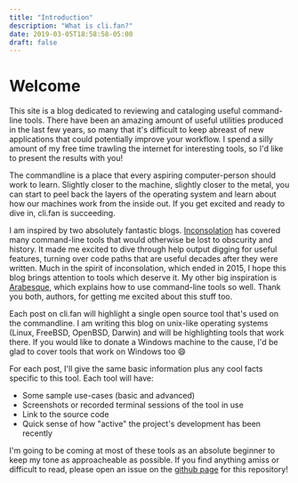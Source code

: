 ```yaml
---
title: "Introduction"
description: "What is cli.fan?"
date: 2019-03-05T18:58:58-05:00
draft: false
---
```


# Welcome

This site is a blog dedicated to reviewing and cataloging useful command-line tools. There have been an amazing amount of useful utilities produced in the last few years, so many that it's difficult to keep abreast of new applications that could potentially improve your workflow. I spend a silly amount of my free time trawling the internet for interesting tools, so I'd like to present the results with you! 

The commandline is a place that every aspiring computer-person should work to learn. Slightly closer to the machine, slightly closer to the metal, you can start to peel back the layers of the operating system and learn about how our machines work from the inside out. If you get excited and ready to dive in, cli.fan is succeeding.

I am inspired by two absolutely fantastic blogs. [Inconsolation](https://inconsolation.wordpress.com/) has covered many command-line tools that would otherwise be lost to obscurity and history. It made me excited to dive through help output digging for useful features, turning over code paths that are useful decades after they were written. Much in the spirit of inconsolation, which ended in 2015, I hope this blog brings attention to tools which deserve it. My other big inspiration is [Arabesque](https://sanctum.geek.nz/arabesque/), which explains how to use command-line tools so well. Thank you both, authors, for getting me excited about this stuff too.

Each post on cli.fan will highlight a single open source tool that's used on the commandline. I am writing this blog on unix-like operating systems (Linux, FreeBSD, OpenBSD, Darwin) and will be highlighting tools that work there. If you would like to donate a Windows machine to the cause, I'd be glad to cover tools that work on Windows too :smile:

For each post, I'll give the same basic information plus any cool facts specific to this tool. Each tool will have:

- Some sample use-cases (basic and advanced)
- Screenshots or recorded terminal sessions of the tool in use
- Link to the source code
- Quick sense of how "active" the project's development has been recently

I'm going to be coming at most of these tools as an absolute beginner to keep my tone as approacheable as possible. If you find anything amiss or difficult to read, please open an issue on the [github page](https://github.com/delucks/cli.fan/issues) for this repository!
